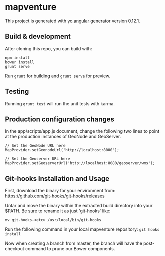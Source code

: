 # mapventure

This project is generated with [yo angular generator](https://github.com/yeoman/generator-angular)
version 0.12.1.

## Build & development

After cloning this repo, you can build with:

```
npm install
bower install
grunt serve
```

Run `grunt` for building and `grunt serve` for preview.

## Testing

Running `grunt test` will run the unit tests with karma.

## Production configuration changes

In the app/scripts/app.js document, change the following two lines to point at the production instances of GeoNode and GeoServer.

```
// Set the GeoNode URL here
MapProvider.setGeonodeUrl('http://localhost:8000');

// Set the Geoserver URL here
MapProvider.setGeoserverUrl('http://localhost:8080/geoserver/wms');
```

## Git-hooks Installation and Usage

First, download the binary for your environment from: https://github.com/git-hooks/git-hooks/releases

Untar and move the binary within the extracted build directory into your $PATH. Be sure to rename it as just 'git-hooks' like:

`mv git-hooks-<etc> /usr/local/bin/git-hooks`

Run the following command in your local  mapventure repository: `git hooks install`

Now when creating a branch from master, the branch will have the post-checkout command to prune our Bower components.
